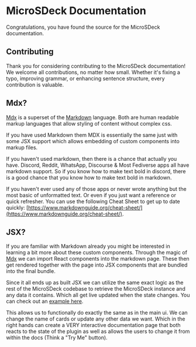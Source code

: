# MicroSDeck Documentation

Congratulations, you have found the source for the MicroSDeck documentation.

## Contributing

Thank you for considering contributing to the MicroSDeck documentation! We welcome all contributions, no matter how small. Whether it's fixing a typo, improving grammar, or enhancing sentence structure, every contribution is valuable.


## Mdx?

[Mdx](https://mdxjs.com) is a superset of the [Markdown](https://www.markdownguide.org/) language. Both are human readable markup languages that allow styling of content without complex css.

If you have used Markdown them MDX is essentially the same just with some JSX support which allows embedding of custom components into markup files.

If you haven't used markdown, then there is a chance that actually you have. Discord, Reddit, WhatsApp, Discourse & Most Fediverse apps all have markdown support. So if you know how to make text bold in discord, there is a good chance that you know how to make text bold in markdown.

If you haven't ever used any of those apps or never wrote anything but the most basic of unformatted text. Or even if you just want a reference or quick refresher. You can use the following Cheat Sheet to get up to date quickly: [https://www.markdownguide.org/cheat-sheet/](https://www.markdownguide.org/cheat-sheet/).

## JSX?

If you are familiar with Markdown already you might be interested in learning a bit more about these custom components. Through the magic of [Mdx](https://mdxjs.com) we can import React components into the markdown page. These then get rendered together with the page into JSX components that are bundled into the final bundle. 

Since it all ends up as built JSX we can utilize the same exact logic as the rest of the MicroSDeck codebase to retrieve the MicroSDeck instance and any data it contains. Which all get live updated when the state changes. You can check out an [example here](./components/CurrentCard.tsx). 

This allows us to functionally do exactly the same as in the main ui. We can change the name of cards or update any other data we want. Which in the right hands can create a VERY interactive documentation page that both reacts to the state of the plugin as well as allows the users to change it from within the docs (Think a "Try Me" button).